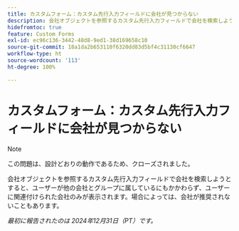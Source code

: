 ```yaml
---
title: カスタムフォーム：カスタム先行入力フィールドに会社が見つからない
description: 会社オブジェクトを参照するカスタム先行入力フィールドで会社を検索しようとすると、ユーザーが他の会社とグループに属しているにもかかわらず、ユーザーに関連付けられた会社のみが表示されます。場合によっては、会社が推奨されないこともあります。
hidefromtoc: true
feature: Custom Forms
exl-id: ec96c136-3442-48d8-9ed1-38d169658c10
source-git-commit: 18a1da2b653110f6320dd83d5bf4c31130cf6647
workflow-type: ht
source-wordcount: '113'
ht-degree: 100%

---
```


# カスタムフォーム：カスタム先行入力フィールドに会社が見つからない

>[!NOTE]
>
>この問題は、設計どおりの動作であるため、クローズされました。

会社オブジェクトを参照するカスタム先行入力フィールドで会社を検索しようとすると、ユーザーが他の会社とグループに属しているにもかかわらず、ユーザーに関連付けられた会社のみが表示されます。場合によっては、会社が推奨されないこともあります。

_最初に報告されたのは 2024年12月31日（PT）です。_
